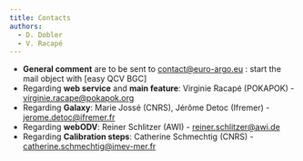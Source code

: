 ```yaml
---
title: Contacts
authors:
  - D. Dobler
  - V. Racapé
---
```


* **General comment** are to be sent to contact@euro-argo.eu : start the mail object with [easy QCV BGC] 
* Regarding **web service** and **main feature**: Virginie Racapé (POKAPOK) - virginie.racape@pokapok.org
* Regarding **Galaxy**: Marie Jossé (CNRS), Jérôme Detoc (Ifremer) - jerome.detoc@ifremer.fr
* Regarding **webODV**: Reiner Schlitzer (AWI) - reiner.schlitzer@awi.de 
* Regarding **Calibration steps**: Catherine Schmechtig (CNRS) - catherine.schmechtig@imev-mer.fr 

